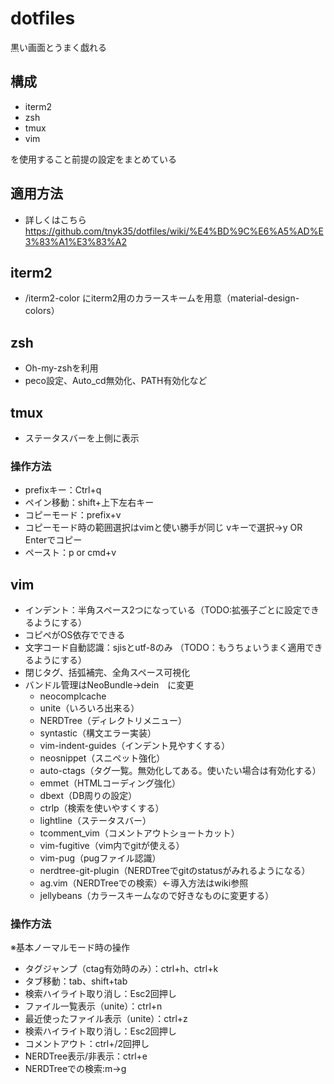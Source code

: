 # dotfiles
黒い画面とうまく戯れる

## 構成
- iterm2
- zsh
- tmux
- vim

を使用すること前提の設定をまとめている

## 適用方法
- 詳しくはこちら　https://github.com/tnyk35/dotfiles/wiki/%E4%BD%9C%E6%A5%AD%E3%83%A1%E3%83%A2

## iterm2
- \/iterm2-color にiterm2用のカラースキームを用意（material-design-colors）

## zsh
- Oh-my-zshを利用
- peco設定、Auto_cd無効化、PATH有効化など

## tmux
- ステータスバーを上側に表示

### 操作方法
- prefixキー：Ctrl+q
- ペイン移動：shift+上下左右キー
- コピーモード：prefix+v
- コピーモード時の範囲選択はvimと使い勝手が同じ vキーで選択→y OR Enterでコピー
- ペースト：p or cmd+v

## vim
- インデント：半角スペース2つになっている（TODO:拡張子ごとに設定できるようにする）
- コピペがOS依存でできる
- 文字コード自動認識：sjisとutf-8のみ （TODO：もうちょいうまく適用できるようにする）
- 閉じタグ、括弧補完、全角スペース可視化
- バンドル管理はNeoBundle→dein　に変更
  - neocomplcache
  - unite（いろいろ出来る）
  - NERDTree（ディレクトリメニュー）
  - syntastic（構文エラー実装）
  - vim-indent-guides（インデント見やすくする）
  - neosnippet（スニペット強化）
  - auto-ctags（タグ一覧。無効化してある。使いたい場合は有効化する）
  - emmet（HTMLコーディング強化）
  - dbext（DB周りの設定）
  - ctrlp（検索を使いやすくする）
  - lightline（ステータスバー）
  - tcomment_vim（コメントアウトショートカット）
  - vim-fugitive（vim内でgitが使える）
  - vim-pug（pugファイル認識）
  - nerdtree-git-plugin（NERDTreeでgitのstatusがみれるようになる）
  - ag.vim（NERDTreeでの検索）←導入方法はwiki参照
  - jellybeans（カラースキームなので好きなものに変更する）

### 操作方法
※基本ノーマルモード時の操作
- タグジャンプ（ctag有効時のみ）：ctrl+h、ctrl+k
- タブ移動：tab、shift+tab
- 検索ハイライト取り消し：Esc2回押し
- ファイル一覧表示（unite）：ctrl+n
- 最近使ったファイル表示（unite）：ctrl+z
- 検索ハイライト取り消し：Esc2回押し
- コメントアウト：ctrl+/2回押し
- NERDTree表示/非表示：ctrl+e
- NERDTreeでの検索:m→g

